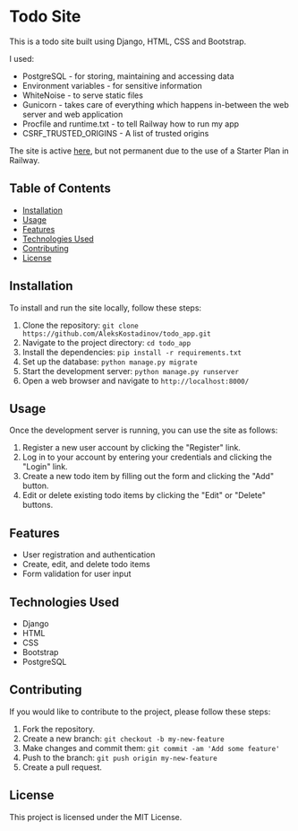 Todo Site
=========

This is a todo site built using Django, HTML, CSS and Bootstrap.   

I used:
* PostgreSQL - for storing, maintaining and accessing data
* Environment variables - for sensitive information
* WhiteNoise - to serve static files
* Gunicorn - takes care of everything which happens in-between the web server and web application
* Procfile and runtime.txt - to tell Railway how to run my app
* CSRF_TRUSTED_ORIGINS - A list of trusted origins
  
The site is active [here](https://todoapp-production-5d77.up.railway.app/), but not permanent due to the use of a Starter Plan in Railway.

Table of Contents
-----------------

-   [Installation](https://github.com/AleksKostadinov/todo_app/new/main?readme=1#installation)
-   [Usage](https://github.com/AleksKostadinov/todo_app/new/main?readme=1#usage)
-   [Features](https://github.com/AleksKostadinov/todo_app/new/main?readme=1#features)
-   [Technologies Used](https://github.com/AleksKostadinov/todo_app/new/main?readme=1#technologies-used)
-   [Contributing](https://github.com/AleksKostadinov/todo_app/new/main?readme=1#contributing)
-   [License](https://github.com/AleksKostadinov/todo_app/new/main?readme=1#license)

Installation
------------

To install and run the site locally, follow these steps:

1.  Clone the repository: `git clone https://github.com/AleksKostadinov/todo_app.git`
2.  Navigate to the project directory: `cd todo_app`
3.  Install the dependencies: `pip install -r requirements.txt`
4.  Set up the database: `python manage.py migrate`
5.  Start the development server: `python manage.py runserver`
6.  Open a web browser and navigate to `http://localhost:8000/`

Usage
-----

Once the development server is running, you can use the site as follows:

1.  Register a new user account by clicking the "Register" link.
2.  Log in to your account by entering your credentials and clicking the "Login" link.
3.  Create a new todo item by filling out the form and clicking the "Add" button.
4.  Edit or delete existing todo items by clicking the "Edit" or "Delete" buttons.

Features
--------

-   User registration and authentication
-   Create, edit, and delete todo items
-   Form validation for user input

Technologies Used
-----------------

-   Django
-   HTML
-   CSS
-   Bootstrap
-   PostgreSQL

Contributing
------------

If you would like to contribute to the project, please follow these steps:

1.  Fork the repository.
2.  Create a new branch: `git checkout -b my-new-feature`
3.  Make changes and commit them: `git commit -am 'Add some feature'`
4.  Push to the branch: `git push origin my-new-feature`
5.  Create a pull request.

License
-------

This project is licensed under the MIT License.
